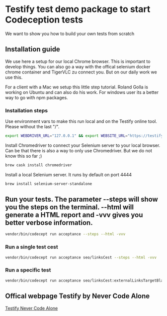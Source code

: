 # Testify test demo package to start Codeception tests
We want to show you how to build your own tests from scratch

## Installation guide
We use here a setup for our local Chrome browser. This is important to develop things. You can also go a way with the offical selenium docker chrome container and TigerVLC zu connect you. But on our daily work we use this. 


For a client with a Mac we setup this little step tutorial. Roland Golla is working on Ubuntu and can also do his work. For windows user its a better way to go with npm packages. 

### Installation steps
Use environment vars to make this run local and on the Testify online tool. Please without the last "/".
```bash
export WEBDRIVER_URL="127.0.0.1" && export WEBSITE_URL="https://testify.nevercodealone.de"
```
Install Chromedriver to connect your Selenium server to your local browser. Can be that there is also a way to only use Chromedriver. But we do not know this so far ;)
```bash
brew cask install chromedriver
```

Install a local Selenium server. It runs by default on port 4444
```bash
brew install selenium-server-standalone
```
## Run your tests. The parameter --steps will show you the steps on the terminal. --html will generate a HTML report and -vvv gives you better verbose information.
```bash
vendor/bin/codecept run acceptance --steps --html -vvv
```
### Run a single test cest
```bash
vendor/bin/codecept run acceptance seo/linksCest --steps --html -vvv
```
### Run a specific test
```bash
vendor/bin/codecept run acceptance seo/linksCest:externalLinksTargetBlank --steps --html -vvv
```

## Offical webpage Testify by Never Code Alone
[Testify Never Code Alone](https://testify.nevercodealone.de)
